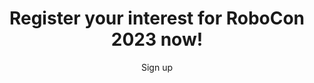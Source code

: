 <div style="text-align: center;">
    <h1>Register your interest for RoboCon 2023 now!</h1>
    <LinkButtonList>
        <LinkButton to="https://forms.gle/YW9dcV37kueUZVUz5">Sign up</LinkButton>
    </LinkButtonList>
</div>
